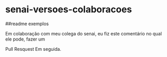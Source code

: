 # senai-versoes-colaboracoes

##readme exemplos

Em colaboração com meu colega do senai, eu fiz este comentário no qual ele pode, fazer um 

Pull Resquest Em seguida. 
